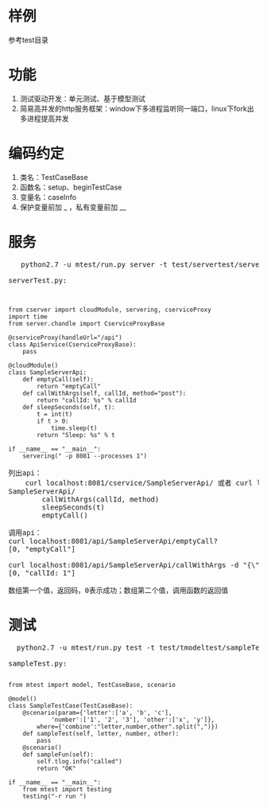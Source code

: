 # 样例
  参考test目录

# 功能
1. 测试驱动开发：单元测试、基于模型测试
2. 简易高并发的http服务框架：window下多进程监听同一端口，linux下fork出多进程提高并发

# 编码约定
1. 类名：TestCaseBase
2. 函数名：setup、beginTestCase
3. 变量名：caseInfo
4. 保护变量前加 _ ，私有变量前加 __

# 服务
<pre>
   python2.7 -u mtest/run.py server -t test/servertest/serverTest.py -p 8088 -f /data/test/builds/ --uploadFolder /data/test/builds/uploads

serverTest.py:

<code>

from cserver import cloudModule, servering, cserviceProxy
import time
from server.chandle import CserviceProxyBase

@cserviceProxy(handleUrl="/api")
class ApiService(CserviceProxyBase):
    pass

@cloudModule()
class SampleServerApi:
    def emptyCall(self):
        return "emptyCall"
    def callWithArgs(self, callId, method="post"):
        return "callId: %s" % callId
    def sleepSeconds(self, t):
        t = int(t)
        if t > 0:
            time.sleep(t)
        return "Sleep: %s" % t

if __name__ == "__main__":
    servering(" -p 8081 --processes 1")
</code>
列出api：
    curl localhost:8081/cservice/SampleServerApi/ 或者 curl localhost:8081/api/SampleServerApi/
SampleServerApi/
        callWithArgs(callId, method)
        sleepSeconds(t)
        emptyCall()

调用api：
curl localhost:8081/api/SampleServerApi/emptyCall?
[0, "emptyCall"]

curl localhost:8081/api/SampleServerApi/callWithArgs -d "{\"callId\":1}"
[0, "callId: 1"]

数组第一个值，返回码，0表示成功；数组第二个值，调用函数的返回值
</pre>

# 测试
<pre>
  python2.7 -u mtest/run.py test -t test/tmodeltest/sampleTest.py

sampleTest.py:
<code>

from mtest import model, TestCaseBase, scenario

@model()
class SampleTestCase(TestCaseBase):
    @scenario(param={'letter':['a', 'b', 'c'],
            'number':['1', '2', '3'], 'other':['x', 'y']},
        where={'combine':"letter,number,other".split(",")})
    def sampleTest(self, letter, number, other):
        pass
    @scenario()
    def sampleFun(self):
        self.tlog.info("called")
        return "OK"

if __name__ == "__main__":
    from mtest import testing
    testing("-r run ")
<code>
</pre>